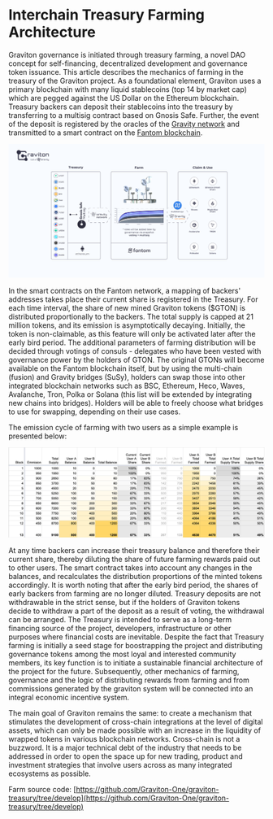# Interchain Treasury Farming Architecture

Graviton governance is initiated through treasury farming, a novel DAO concept for self-financing, decentralized development and governance token issuance. This article describes the mechanics of farming in the treasury of the Graviton project. As a foundational element, Graviton uses a primary blockchain with many liquid stablecoins \(top 14 by market cap\) which are pegged against the US Dollar on the Ethereum blockchain. Treasury backers can deposit their stablecoins into the treasury by transferring to a multisig contract based on Gnosis Safe. Further, the event of the deposit is registered by the oracles of the [Gravity network](https://gravity.tech) and transmitted to a smart contract on the [Fantom blockchain](https://fantom.foundation/).

![](.gitbook/assets/interchain-dao-farming-2x.png)

In the smart contracts on the Fantom network, a mapping of backers' addresses takes place their current share is registered in the Treasury. For each time interval, the share of new mined Graviton tokens \($GTON\) is distributed proportionally to the backers. The total supply is capped at 21 million tokens, and its emission is asymptotically decaying. Initially, the token is non-claimable, as this feature will only be activated later after the early bird period. The additional parameters of farming distribution will be decided through votings of consuls - delegates who have been vested with governance power by the holders of GTON. The original GTONs will become available on the Fantom blockchain itself, but by using the multi-chain \(fusion\) and Gravity bridges \(SuSy\), holders can swap those into other integrated blockchain networks such as BSC, Ethereum, Heco, Waves, Avalanche, Tron, Polka or Solana \(this list will be extended by integrating new chains into bridges\). Holders will be able to freely choose what bridges to use for swapping, depending on their use cases. 

The emission cycle of farming with two users as a simple example is presented below:

![](.gitbook/assets/image%20%281%29.png)

At any time backers can increase their treasury balance and therefore their current share, thereby diluting the share of future farming rewards paid out to other users. The smart contract takes into account any changes in the balances, and recalculates the distribution proportions of the minted tokens accordingly. It is worth noting that after the early bird period, the shares of early backers from farming are no longer diluted. Treasury deposits are not withdrawable in the strict sense, but if the holders of Graviton tokens decide to withdraw a part of the deposit as a result of voting, the withdrawal can be arranged. The Treasury is intended to serve as a long-term financing source of the project, developers, infrastructure or other purposes where financial costs are inevitable. Despite the fact that Treasury farming is initially a seed stage for boostrapping the project and distributing governance tokens among the most loyal and interested community members, its key function is to initiate a sustainable financial architecture of the project for the future. Subsequently, other mechanics of farming, governance and the logic of distributing rewards from farming and from commissions generated by the graviton system will be connected into an integral economic incentive system.

The main goal of Graviton remains the same: to create a mechanism that stimulates the development of cross-chain integrations at the level of digital assets, which can only be made possible with an increase in the liquidity of wrapped tokens in various blockchain networks. Cross-chain is not a buzzword. It is a major technical debt of the industry that needs to be addressed in order to open the space up for new trading, product and investment strategies that involve users across as many integrated ecosystems as possible.

Farm source code: [https://github.com/Graviton-One/graviton-treasury/tree/develop](https://github.com/Graviton-One/graviton-treasury/tree/develop)

